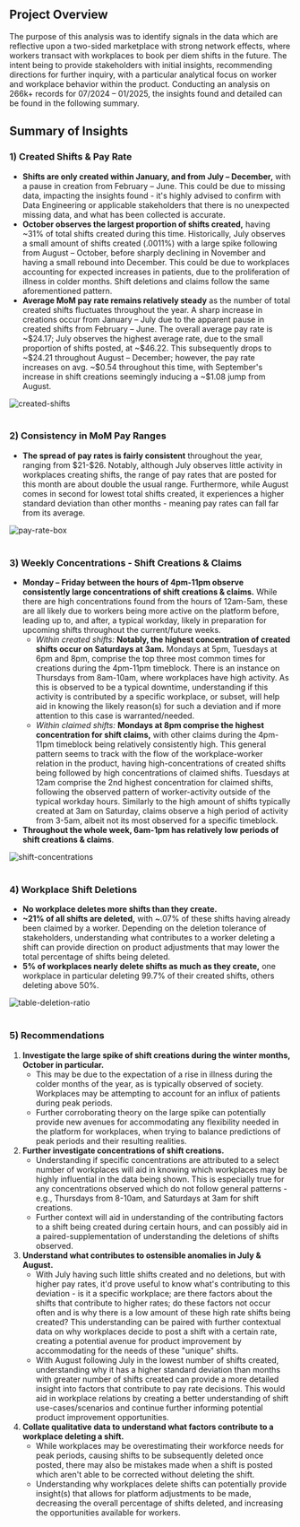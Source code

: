 ## Project Overview
The purpose of this analysis was to identify signals in the data which are reflective upon a two-sided marketplace with strong network effects, where workers transact with workplaces to book per diem shifts in the future. The intent being to provide stakeholders with initial insights, recommending directions for further inquiry, with a particular analytical focus on worker and workplace behavior within the product. Conducting an analysis on 266k+ records for 07/2024 &ndash; 01/2025, the insights found and detailed can be found in the following summary. 

## Summary of Insights

### 1) Created Shifts & Pay Rate
- **Shifts are only created within January, and from July &ndash; December,** with a pause in creation from February &ndash; June. This could be due to missing data, impacting the insights found - it's highly advised to confirm with Data Engineering or applicable stakeholders that there is no unexpected missing data, and what has been collected is accurate.
- **October observes the largest proportion of shifts created,** having ~31% of total shifts created during this time. Historically, July observes a small amount of shifts created (.0011%) with a large spike following from August &ndash; October, before sharply declining in November and having a small rebound into December. This could be due to workplaces accounting for expected increases in patients, due to the proliferation of illness in colder months. Shift deletions and claims follow the same aforementioned pattern.
- **Average MoM pay rate remains relatively steady** as the number of total created shifts fluctuates throughout the year. A sharp increase in creations occur from January &ndash; July due to the apparent pause in created shifts from February &ndash; June. The overall average pay rate is ~\$24.17; July observes the highest average rate, due to the small proportion of shifts posted, at ~\$46.22. This subsequently drops to ~\$24.21 throughout August &ndash; December; however, the pay rate increases on avg. ~\$0.54 throughout this time, with September's increase in shift creations seemingly inducing a ~\$1.08 jump from August.

![created-shifts](https://github.com/user-attachments/assets/312f7a60-38f7-4da2-911b-5cc762e1723b)
</br></br>

### 2) Consistency in MoM Pay Ranges
- **The spread of pay rates is fairly consistent** throughout the year, ranging from \$21-\$26. Notably, although July observes little activity in workplaces creating shifts, the range of pay rates that are posted for this month are about double the usual range. Furthermore, while August comes in second for lowest total shifts created, it experiences a higher standard deviation than other months - meaning pay rates can fall far from its average. 

![pay-rate-box](https://github.com/user-attachments/assets/f49c5648-830f-4497-82d7-4d698de80620)
</br></br>

### 3) Weekly Concentrations - Shift Creations & Claims
- **Monday &ndash; Friday between the hours of 4pm-11pm observe consistently large concentrations of shift creations & claims.** While there are high concentrations found from the hours of 12am-5am, these are all likely due to workers being more active on the platform before, leading up to, and after, a typical workday, likely in preparation for upcoming shifts throughout the current/future weeks. 
    - *Within created shifts:* **Notably, the highest concentration of created shifts occur on Saturdays at 3am.** Mondays at 5pm, Tuesdays at 6pm and 8pm, comprise the top three most common times for creations during the 4pm-11pm timeblock. There is an instance on Thursdays from 8am-10am, where workplaces have high activity. As this is observed to be a typical downtime, understanding if this activity is contributed by a specific workplace, or subset, will help aid in knowing the likely reason(s) for such a deviation and if more attention to this case is warranted/needed. 
    - *Within claimed shifts:* **Mondays at 8pm comprise the highest concentration for shift claims,** with other claims during the 4pm-11pm timeblock being relatively consistently high. This general pattern seems to track with the flow of the workplace-worker relation in the product, having high-concentrations of created shifts being followed by high concentrations of claimed shifts. Tuesdays at 12am comprise the 2nd highest concentration for claimed shifts, following the observed pattern of worker-activity outside of the typical workday hours. Similarly to the high amount of shifts typically created at 3am on Saturday, claims observe a high period of activity from 3-5am, albeit not its most observed for a specific timeblock. 
- **Throughout the whole week, 6am-1pm has relatively low periods of shift creations & claims**.

![shift-concentrations](https://github.com/user-attachments/assets/40276f41-d793-4084-846b-3d311bdf3935)
</br></br>

### 4) Workplace Shift Deletions
- **No workplace deletes more shifts than they create.**
- **~21% of all shifts are deleted,** with ~.07% of these shifts having already been claimed by a worker. Depending on the deletion tolerance of stakeholders, understanding what contributes to a worker deleting a shift can provide direction on product adjustments that may lower the total percentage of shifts being deleted.
- **5% of workplaces nearly delete shifts as much as they create,** one workplace in particular deleting 99.7% of their created shifts, others deleting above 50%. 

![table-deletion-ratio](https://github.com/user-attachments/assets/e2e3b10f-f5da-4101-a52a-3f1602177d55)
</br></br>

### 5) Recommendations
1. **Investigate the large spike of shift creations during the winter months, October in particular.**
    - This may be due to the expectation of a rise in illness during the colder months of the year, as is typically observed of society. Workplaces may be attempting to account for an influx of patients during peak periods.
    - Further corroborating theory on the large spike can potentially provide new avenues for accommodating any flexibility needed in the platform for workplaces, when trying to balance predictions of peak periods and their resulting realities.
2. **Further investigate concentrations of shift creations.**
    - Understanding if specific concentrations are attributed to a select number of workplaces will aid in knowing which workplaces may be highly influential in the data being shown. This is especially true for any concentrations observed which do not follow general patterns - e.g., Thursdays from 8-10am, and Saturdays at 3am for shift creations.
    - Further context will aid in understanding of the contributing factors to a shift being created during certain hours, and can possibly aid in a paired-supplementation of understanding the deletions of shifts observed. 
3. **Understand what contributes to ostensible anomalies in July & August.**
    - With July having such little shifts created and no deletions, but with higher pay rates, it'd prove useful to know what's contributing to this deviation - is it a specific workplace; are there factors about the shifts that contribute to higher rates; do these factors not occur often and is why there is a low amount of these high rate shifts being created? This understanding can be paired with further contextual data on why workplaces decide to post a shift with a certain rate, creating a potential avenue for product improvement by accommodating for the needs of these "unique" shifts.
    - With August following July in the lowest number of shifts created, understanding why it has a higher standard deviation than months with greater number of shifts created can provide a more detailed insight into factors that contribute to pay rate decisions. This would aid in workplace relations by creating a better understanding of shift use-cases/scenarios and continue further informing potential product improvement opportunities. 
3. **Collate qualitative data to understand what factors contribute to a workplace deleting a shift.**
    - While workplaces may be overestimating their workforce needs for peak periods, causing shifts to be subsequently deleted once posted, there may also be mistakes made when a shift is posted which aren't able to be corrected without deleting the shift.
    - Understanding why workplaces delete shifts can potentially provide insight(s) that allows for platform adjustments to be made, decreasing the overall percentage of shifts deleted, and increasing the opportunities available for workers.
